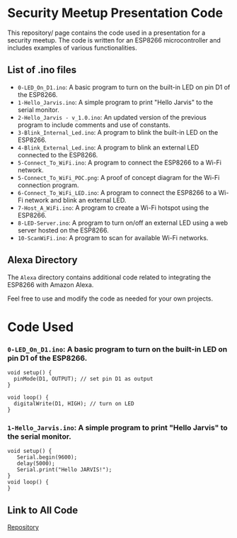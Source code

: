 # Security Meetup Presentation Code

This repository/ page contains the code used in a presentation for a security meetup. The code is written for an ESP8266 microcontroller and includes examples of various functionalities.

## List of .ino files

-   `0-LED_On_D1.ino`: A basic program to turn on the built-in LED on pin D1 of the ESP8266.
-   `1-Hello_Jarvis.ino`: A simple program to print "Hello Jarvis" to the serial monitor.
-   `2-Hello_Jarvis - v_1.0.ino`: An updated version of the previous program to include comments and use of constants.
-   `3-Blink_Internal_Led.ino`: A program to blink the built-in LED on the ESP8266.
-   `4-Blink_External_Led.ino`: A program to blink an external LED connected to the ESP8266.
-   `5-Connect_To_WiFi.ino`: A program to connect the ESP8266 to a Wi-Fi network.
-   `5-Connect_To_WiFi_POC.png`: A proof of concept diagram for the Wi-Fi connection program.
-   `6-Connect_To_WiFi_LED.ino`: A program to connect the ESP8266 to a Wi-Fi network and blink an external LED.
-   `7-Host_A_WiFi.ino`: A program to create a Wi-Fi hotspot using the ESP8266.
-   `8-LED-Server.ino`: A program to turn on/off an external LED using a web server hosted on the ESP8266.
-   `10-ScanWiFi.ino`: A program to scan for available Wi-Fi networks.

## Alexa Directory

The `Alexa` directory contains additional code related to integrating the ESP8266 with Amazon Alexa.

Feel free to use and modify the code as needed for your own projects.

# Code Used

### `0-LED_On_D1.ino`: A basic program to turn on the built-in LED on pin D1 of the ESP8266.
```arduino
void setup() {
  pinMode(D1, OUTPUT); // set pin D1 as output
}

void loop() {
  digitalWrite(D1, HIGH); // turn on LED
}
```

### `1-Hello_Jarvis.ino`: A simple program to print "Hello Jarvis" to the serial monitor.
```arduino
void setup() {
   Serial.begin(9600);
   delay(5000);
   Serial.print("Hello JARVIS!");
}
void loop() {
}
```
## Link to All Code
[Repository](https://github.com/anmolksachan/anmolksachan.github.io/tree/main/p/microcontrollers)
